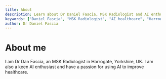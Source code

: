 ```yaml
---
title: About
description: Learn about Dr Daniel Fascia, MSK Radiologist and AI enthusiast
keywords: ["Daniel Fascia", "MSK Radiologist", "AI healthcare", "Harrogate"]
author: Dr Daniel Fascia
---
```


# About me

I am Dr Dan Fascia, an MSK Radiologist in Harrogate, Yorkshire, UK. I am also a keen AI enthusiast and have a passion for using AI to improve healthcare.